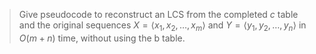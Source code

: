 > Give pseudocode to reconstruct an LCS from the completed $c$ table and the
> original sequences $X = \langle x_1, x_2, \ldots, x_m \rangle$ and $Y =
> \langle y_1, y_2, \ldots, y_n \rangle$ in $O(m + n)$ time, without using the b
> table.

